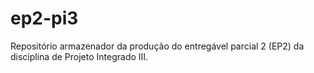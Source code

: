 # ep2-pi3
 Repositório armazenador da produção do entregável parcial 2 (EP2) da disciplina de Projeto Integrado III.
